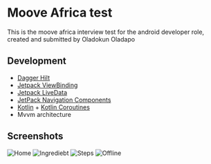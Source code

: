 # Moove Africa test

This is the moove africa interview test for the android developer role, created and submitted by Oladokun Oladapo


## Development 

- [Dagger Hilt](https://dagger.dev/hilt/)
- [Jetpack ViewBinding](https://developer.android.com/topic/libraries/view-binding)
- [Jetpack LiveData](https://developer.android.com/topic/libraries/architecture/livedata)
- [JetPack Navigation Components](https://developer.android.com/guide/navigation/navigation-getting-started)
- [Kotlin](https://kotlinlang.org/) + [Kotlin Coroutines](https://kotlinlang.org/docs/reference/coroutines-overview.html)
- Mvvm architecture


## Screenshots 

![Home](https://user-images.githubusercontent.com/55350481/129480411-90097092-59c8-4b27-8837-2ad1beb67881.jpeg)
![Ingrediebt](https://user-images.githubusercontent.com/55350481/129480412-ee84f591-c392-4672-9bef-07df80a30e41.jpeg)
![Steps](https://user-images.githubusercontent.com/55350481/129480415-0e10f6ed-0e90-4661-a7ca-67d34705679a.jpeg)
![Offline](https://user-images.githubusercontent.com/55350481/129480427-6b93cb0f-8e3e-4373-bc81-0b2d4d858060.jpeg)


